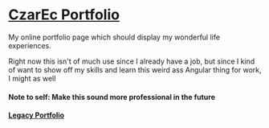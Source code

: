 # [CzarEc Portfolio](http://czar-ec.github.io)
My online portfolio page which should display my wonderful life experiences.

Right now this isn't of much use since I already have a job, but since I kind of want to show off my skills and learn this weird ass Angular thing for work, I might as well

#### Note to self: Make this sound more professional in the future

#### [Legacy Portfolio](http://czar-ec.github.io/~archive/index.html)
